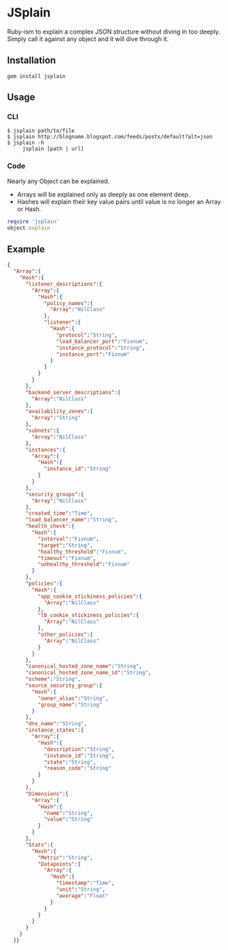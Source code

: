 JSplain
=======

Ruby-ism to explain a complex JSON structure without diving in too deeply.
Simply call it against any object and it will dive through it.


Installation
----------------

    gem install jsplain

Usage
--------
### CLI

    $ jsplain path/to/file
    $ jsplain http://blogname.blogspot.com/feeds/posts/default?alt=json
    $ jsplain -h
         jsplain [path | url]

### Code

Nearly any Object can be explained.

* Arrays will be explained only as deeply as one element deep.
* Hashes will explain their key value pairs until value is no longer an Array or Hash.

```ruby
require 'jsplain'
object.explain
```

Example
------------

```json
{
  "Array":{
    "Hash":{
      "listener_descriptions":{
        "Array":{
          "Hash":{
            "policy_names":{
              "Array":"NilClass"
            },
            "listener":{
              "Hash":{
                "protocol":"String",
                "load_balancer_port":"Fixnum",
                "instance_protocol":"String",
                "instance_port":"Fixnum"
              }
            }
          }
        }
      },
      "backend_server_descriptions":{
        "Array":"NilClass"
      },
      "availability_zones":{
        "Array":"String"
      },
      "subnets":{
        "Array":"NilClass"
      },
      "instances":{
        "Array":{
          "Hash":{
            "instance_id":"String"
          }
        }
      },
      "security_groups":{
        "Array":"NilClass"
      },
      "created_time":"Time",
      "load_balancer_name":"String",
      "health_check":{
        "Hash":{
          "interval":"Fixnum",
          "target":"String",
          "healthy_threshold":"Fixnum",
          "timeout":"Fixnum",
          "unhealthy_threshold":"Fixnum"
        }
      },
      "policies":{
        "Hash":{
          "app_cookie_stickiness_policies":{
            "Array":"NilClass"
          },
          "lb_cookie_stickiness_policies":{
            "Array":"NilClass"
          },
          "other_policies":{
            "Array":"NilClass"
          }
        }
      },
      "canonical_hosted_zone_name":"String",
      "canonical_hosted_zone_name_id":"String",
      "scheme":"String",
      "source_security_group":{
        "Hash":{
          "owner_alias":"String",
          "group_name":"String"
        }
      },
      "dns_name":"String",
      "instance_states":{
        "Array":{
          "Hash":{
            "description":"String",
            "instance_id":"String",
            "state":"String",
            "reason_code":"String"
          }
        }
      },
      "Dimensions":{
        "Array":{
          "Hash":{
            "name":"String",
            "value":"String"
          }
        }
      },
      "Stats":{
        "Hash":{
          "Metric":"String",
          "Datapoints":{
            "Array":{
              "Hash":{
                "timestamp":"Time",
                "unit":"String",
                "average":"Float"
              }
            }
          }
        }
      }
    }
  }}
```